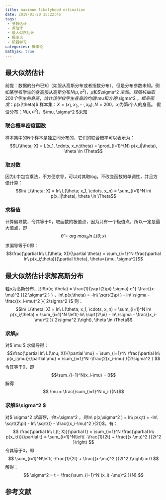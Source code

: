 ```yaml
---
title: maximum likelyhood estimation
date: 2019-01-20 15:22:45
tags:
 - 参数估计
 - 点估计
 - 最大似然估计
 - 概率论
 - 机器学习
categories: 概率论
mathjax: true
---
```


## 最大似然估计
前提：数据的分布已知（如服从高斯分布或者指数分布），但是分布参数未知。例如某学校学生的身高服从高斯分布$N(\mu, \sigma^2 )$，$\mu$和$\sigma^2 $未知。现随机抽取$200$个学生的身高，估计该学校学生身高的均值$\mu$和方差$\sigma^2 $。
概率密度：$p(x|\theta)$
样本集：$X=(x_1, x_2,\cdots, x_N), N=200$，$x_i$为第$i$个人的身高。
假设分布：$N(\mu, \sigma^2 )$，$\mu, \sigma^2 $未知

### 联合概率密度函数
样本集中的$N$个样本是独立同分布的，它们的联合概率可以表示为：
$$L(\theta; X) = L(x_1, \cdots, x_n;\theta) = \prod_{i=1}^{N} p(x_i|\theta), \theta \in \Theta$$

### 取对数
因为$L$中包含乘法，不方便求导，可以对其取log，不改变函数的单调性，并且方便计算：
$$ln\ L(\theta; X) = ln\ L(\theta; x_1, \cdots, x_n) = \sum_{i=1}^N ln\ p(x_i|\theta), \theta \in \Theta$$

### 求极值
计算偏导数，令其等于$0$，取函数的极值点，因为只有一个极值点，所以一定是最大值点，即
$$\hat{\theta} = arg\ max_{\theta} ln\ L(\theta; x)$$
求偏导等于$0$即：
$$\frac{\partial ln\ L(\theta; X)}{\partial \theta} = \sum_{i=1}^N \frac{\partial ln\ p(x_i;\theta)}{\partial \theta}, \theta={\mu, \sigma^2}$$

## 最大似然估计求解高斯分布
若$p$为高斯分布，即$p(x; \theta) = \frac{1}{\sqrt{2\pi} \sigma} e\^{-\frac{(x-\mu)^2 }{2 \sigma^2 } } $，$ln\ p(x;\theta) = -ln\ \sqrt{2\pi } - ln\ \sigma - \frac{(x_i-\mu)^2 }{ 2\sigma^2 }$
则：
$$ln\ L(\theta; X) = ln\ L(\theta; x_1, \cdots, x_n) = \sum_{i=1}^N ln\ p(x_i;\theta) = \sum_{i=1}^N \left(-ln\ \sqrt{2\pi} - ln\ \sigma - \frac{(x_i-\mu)^2 }{ 2\sigma^2 }\right), \theta \in \Theta$$

### 求解$\mu$
对$ \mu $ 求偏导得：
$$\frac{\partial ln\ L(\mu; X)}{\partial \mu} = \sum_{i=1}^N \frac{\partial ln\ p(x_i;\mu)}{\partial \mu} = \sum_{i=1}^N -\frac{2(x_i-\mu) }{2\sigma^2 } $$
令其等于$0$，即
$$\sum_{i=1}^N(x_i-\mu) = 0$$
解得$$ \mu = \frac{\sum_{i=1}^N x_i }{N}$$
### 求解$\sigma^2 $
对$ \sigma^2 $求偏导，令$t=\sigma^2 $，则$ln\ p(x;\sigma^2 ) = ln\ p(x;t) = -ln\ \sqrt{2\pi} - ln\ \sqrt{t} - \frac{(x_i-\mu)^2 }{2t}$，有：
$$ \frac{\partial ln\ L(t; X)}{\partial t} = \sum_{i=1}^N \frac{\partial ln\ p(x_i;t)}{\partial t} = \sum_{i=1}^N\left( -\frac{1}{2t} + \frac{(x-\mu)^2 }{2t^2 }\right) $$
令其等于$0$，即
$$ \sum_{i=1}^N\left( -\frac{1}{2t} + \frac{(x-\mu)^2 }{2t^2 }\right) = 0 $$
解得：
$$ \sigma^2 = t = \frac{\sum_{i=1}^N (x_i) -\mu)^2 }{N} $$



## 参考文献
